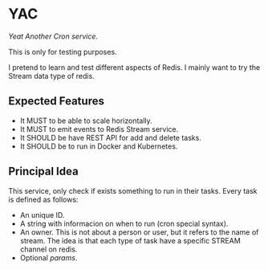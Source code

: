 # YAC #
*Yeat Another Cron service.*

This is only for testing purposes.

I pretend to learn and test different aspects of Redis. I mainly want to try the Stream data type of redis. 

## Expected Features ##

- It MUST to be able to scale horizontally.
- It MUST to emit events to Redis Stream service.
- It SHOULD be have REST API for add and delete tasks.
- It SHOULD be to run in Docker and Kubernetes.

## Principal Idea ##

This service, only check if exists something to run in their tasks.
Every task is defined as follows:

- An unique ID.
- A string with informacion on when to run (cron special syntax).
- An owner. This is not about a person or user, but it refers to the name 
of stream. The idea is that each type of task have a specific STREAM channel on redis.
- Optional *params*. 
